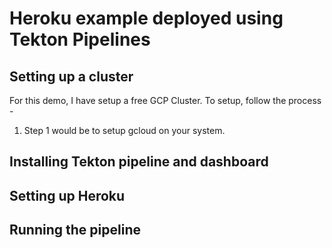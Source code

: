 # Heroku example deployed using Tekton Pipelines

## Setting up a cluster

For this demo, I have setup a free GCP Cluster. To setup, follow the process - 

1. Step 1 would be to setup gcloud on your system. 

## Installing Tekton pipeline and dashboard

## Setting up Heroku

## Running the pipeline

